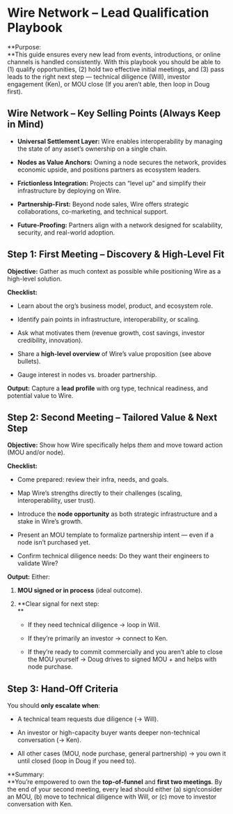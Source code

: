 # **Wire Network – Lead Qualification Playbook**

**Purpose:  
**This guide ensures every new lead from events, introductions, or online channels is handled consistently. With this playbook you should be able to (1) qualify opportunities, (2) hold two effective initial meetings, and (3) pass leads to the right next step — technical diligence (Will), investor engagement (Ken), or MOU close (If you aren’t able, then loop in Doug first).

## **Wire Network – Key Selling Points (Always Keep in Mind)**

- **Universal Settlement Layer:** Wire enables interoperability by managing the state of any asset’s ownership on a single chain.  

- **Nodes as Value Anchors:** Owning a node secures the network, provides economic upside, and positions partners as ecosystem leaders.  

- **Frictionless Integration:** Projects can “level up” and simplify their infrastructure by deploying on Wire.  

- **Partnership-First:** Beyond node sales, Wire offers strategic collaborations, co-marketing, and technical support.  

- **Future-Proofing:** Partners align with a network designed for scalability, security, and real-world adoption.  

## **Step 1: First Meeting – Discovery & High-Level Fit**

**Objective:** Gather as much context as possible while positioning Wire as a high-level solution.

**Checklist:**

- Learn about the org’s business model, product, and ecosystem role.  

- Identify pain points in infrastructure, interoperability, or scaling.  

- Ask what motivates them (revenue growth, cost savings, investor credibility, innovation).  

- Share a **high-level overview** of Wire’s value proposition (see above bullets).  

- Gauge interest in nodes vs. broader partnership.  

**Output:** Capture a **lead profile** with org type, technical readiness, and potential value to Wire.

## **Step 2: Second Meeting – Tailored Value & Next Step**

**Objective:** Show how Wire specifically helps _them_ and move toward action (MOU and/or node).

**Checklist:**

- Come prepared: review their infra, needs, and goals.  

- Map Wire’s strengths directly to their challenges (scaling, interoperability, user trust).  

- Introduce the **node opportunity** as both strategic infrastructure and a stake in Wire’s growth.  

- Present an MOU template to formalize partnership intent — even if a node isn’t purchased yet.  

- Confirm technical diligence needs: Do they want their engineers to validate Wire?  

**Output:** Either:

1. **MOU signed or in process** (ideal outcome).  

2. **Clear signal for next step:  
    **
    - If they need technical diligence → loop in Will.  

    - If they’re primarily an investor → connect to Ken.  

    - If they’re ready to commit commercially and you aren’t able to close the MOU yourself → Doug drives to signed MOU + and helps with node purchase.  

## **Step 3: Hand-Off Criteria**

You should **only escalate when**:

- A technical team requests due diligence (→ Will).  

- An investor or high-capacity buyer wants deeper non-technical conversation (→ Ken).  

- All other cases (MOU, node purchase, general partnership) → you own it until closed (loop in Doug if you need to).  

**Summary:  
**You’re empowered to own the **top-of-funnel** and **first two meetings**. By the end of your second meeting, every lead should either (a) sign/consider an MOU, (b) move to technical diligence with Will, or (c) move to investor conversation with Ken.